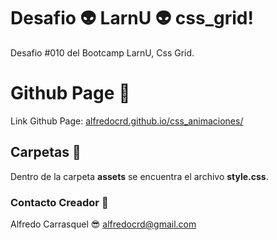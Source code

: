 # Desafio :alien: LarnU :alien: css_grid!

Desafio #010 del Bootcamp LarnU, Css Grid.

# Github Page :link:

Link Github Page: [alfredocrd.github.io/css_animaciones/](https://alfredocrd.github.io/css_animaciones/)

## Carpetas :file_folder:

Dentro de la carpeta **assets** se encuentra el archivo **style.css**.

### Contacto Creador :e-mail: 
Alfredo Carrasquel :sunglasses:
alfredocrd@gmail.com